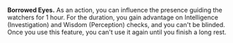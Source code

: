 **Borrowed Eyes.** As an action, you can influence the presence guiding the watchers for 1 hour. For the duration, you gain advantage on Intelligence (Investigation) and Wisdom (Perception) checks, and you can't be blinded. Once you use this feature, you can't use it again until you finish a long rest.